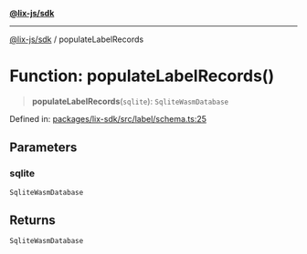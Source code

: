 [**@lix-js/sdk**](../README.md)

***

[@lix-js/sdk](../README.md) / populateLabelRecords

# Function: populateLabelRecords()

> **populateLabelRecords**(`sqlite`): `SqliteWasmDatabase`

Defined in: [packages/lix-sdk/src/label/schema.ts:25](https://github.com/opral/monorepo/blob/f6145848c50035d05b8b3729072a23a67228ebc3/packages/lix-sdk/src/label/schema.ts#L25)

## Parameters

### sqlite

`SqliteWasmDatabase`

## Returns

`SqliteWasmDatabase`
